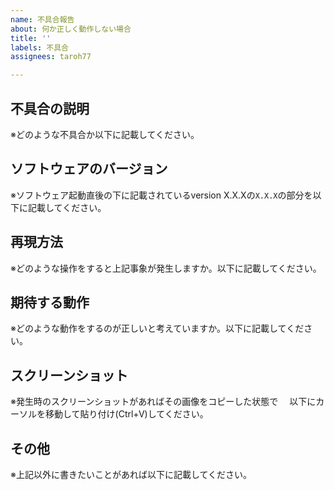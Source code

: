 ```yaml
---
name: 不具合報告
about: 何か正しく動作しない場合
title: ''
labels: 不具合
assignees: taroh77

---
```


## 不具合の説明
※どのような不具合か以下に記載してください。



## ソフトウェアのバージョン
※ソフトウェア起動直後の下に記載されているversion X.X.Xの`X.X.X`の部分を以下に記載してください。



## 再現方法
※どのような操作をすると上記事象が発生しますか。以下に記載してください。



## 期待する動作
※どのような動作をするのが正しいと考えていますか。以下に記載してください。



## スクリーンショット
※発生時のスクリーンショットがあればその画像をコピーした状態で
　以下にカーソルを移動して貼り付け(Ctrl+V)してください。



## その他
※上記以外に書きたいことがあれば以下に記載してください。
